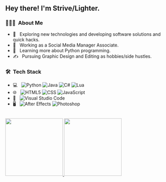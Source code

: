 
<h2> Hey there! I'm Strive/Lighter.</h2>

<h3> 👨🏻‍💻 &nbsp;About Me </h3>

- 🤔 &nbsp; Exploring new technologies and developing software solutions and quick hacks.
- 💼 &nbsp; Working as a Social Media Manager Associate.
- 🌱 &nbsp; Learning more about Python programming.
- ✍️ &nbsp; Pursuing Graphic Design and Editing as hobbies/side hustles.

<h3> 🛠 &nbsp;Tech Stack</h3>

- 💻 &nbsp;
  ![Python](https://img.shields.io/badge/-Python-333333?style=flat&logo=python)
  ![Java](https://img.shields.io/badge/-Java-333333?style=flat&logo=Java&logoColor=007396)
  ![C#](https://img.shields.io/badge/-Csharp-333333?style=flat&logo=Csharp&logoColor=00599C)
  ![Lua](https://img.shields.io/badge/-Lua-333333?style=flat&logo=Lua&logoColor=276DC3)
- 🌐 &nbsp;
  ![HTML5](https://img.shields.io/badge/-HTML5-333333?style=flat&logo=HTML5)
  ![CSS](https://img.shields.io/badge/-CSS-333333?style=flat&logo=CSS3&logoColor=1572B6)
  ![JavaScript](https://img.shields.io/badge/-JavaScript-333333?style=flat&logo=javascript)
- 🔧 &nbsp;
  ![Visual Studio Code](https://img.shields.io/badge/-Visual%20Studio%20Code-333333?style=flat&logo=visual-studio-code&logoColor=007ACC)
- 🖥 &nbsp;
  ![After Effects](https://img.shields.io/badge/-After%20Effects-333333?style=flat&logo=adobe-after-effects)
  ![Photoshop](https://img.shields.io/badge/-Photoshop-333333?style=flat&logo=adobe-photoshop)

<br/>

<a href="https://github.com/Iighter">
  <img height="180em" src="https://github-readme-stats.vercel.app/api?username=Iighter&theme=buefy&show_icons=true" />
  <img height="180em" src="https://github-readme-stats.vercel.app/api/top-langs/?username=Iighter&theme=buefy&layout=compact" />
</a>

<br/>
